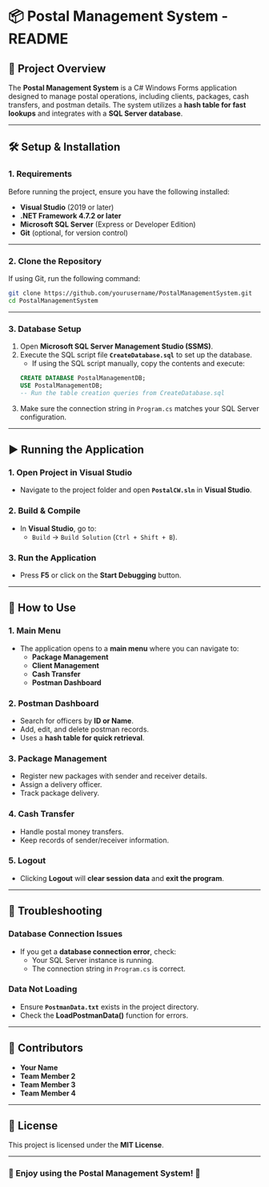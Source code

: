# 📦 Postal Management System - README

## 📌 Project Overview
The **Postal Management System** is a C# Windows Forms application designed to manage postal operations, including clients, packages, cash transfers, and postman details. The system utilizes a **hash table for fast lookups** and integrates with a **SQL Server database**.

---

## 🛠️ Setup & Installation

### **1. Requirements**
Before running the project, ensure you have the following installed:
- **Visual Studio** (2019 or later)
- **.NET Framework 4.7.2 or later**
- **Microsoft SQL Server** (Express or Developer Edition)
- **Git** (optional, for version control)

---

### **2. Clone the Repository**
If using Git, run the following command:
```sh
git clone https://github.com/yourusername/PostalManagementSystem.git
cd PostalManagementSystem
```

---

### **3. Database Setup**
1. Open **Microsoft SQL Server Management Studio (SSMS)**.
2. Execute the SQL script file **`CreateDatabase.sql`** to set up the database.
   - If using the SQL script manually, copy the contents and execute:
   ```sql
   CREATE DATABASE PostalManagementDB;
   USE PostalManagementDB;
   -- Run the table creation queries from CreateDatabase.sql
   ```
3. Make sure the connection string in `Program.cs` matches your SQL Server configuration.

---

## ▶️ Running the Application

### **1. Open Project in Visual Studio**
- Navigate to the project folder and open **`PostalCW.sln`** in **Visual Studio**.

### **2. Build & Compile**
- In **Visual Studio**, go to:
  - `Build` → `Build Solution` (`Ctrl + Shift + B`).

### **3. Run the Application**
- Press **F5** or click on the **Start Debugging** button.

---

## 📝 How to Use

### **1. Main Menu**
- The application opens to a **main menu** where you can navigate to:
  - **Package Management**
  - **Client Management**
  - **Cash Transfer**
  - **Postman Dashboard**

### **2. Postman Dashboard**
- Search for officers by **ID or Name**.
- Add, edit, and delete postman records.
- Uses a **hash table for quick retrieval**.

### **3. Package Management**
- Register new packages with sender and receiver details.
- Assign a delivery officer.
- Track package delivery.

### **4. Cash Transfer**
- Handle postal money transfers.
- Keep records of sender/receiver information.

### **5. Logout**
- Clicking **Logout** will **clear session data** and **exit the program**.

---

## 🐞 Troubleshooting

### **Database Connection Issues**
- If you get a **database connection error**, check:
  - Your SQL Server instance is running.
  - The connection string in `Program.cs` is correct.

### **Data Not Loading**
- Ensure **`PostmanData.txt`** exists in the project directory.
- Check the **LoadPostmanData()** function for errors.

---

## 👥 Contributors
- **Your Name**
- **Team Member 2**
- **Team Member 3**
- **Team Member 4**

---

## 📜 License
This project is licensed under the **MIT License**.

---

### 🚀 Enjoy using the Postal Management System! 🚀
